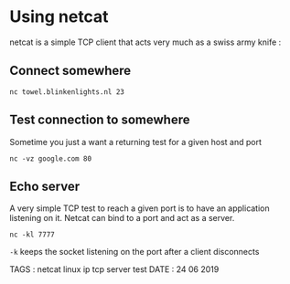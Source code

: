 # Using netcat

netcat is a simple TCP client that acts very much as a swiss army knife :

## Connect somewhere

```
nc towel.blinkenlights.nl 23
```

## Test connection to somewhere

Sometime you just a want a returning test for a given host and port

```
nc -vz google.com 80
```

## Echo server

A very simple TCP test to reach a given port is to have an application listening on it. Netcat can bind to a port and act as a server.

```
nc -kl 7777
```

`-k` keeps the socket listening on the port after a client disconnects


TAGS : netcat linux ip tcp server test
DATE : 24 06 2019
